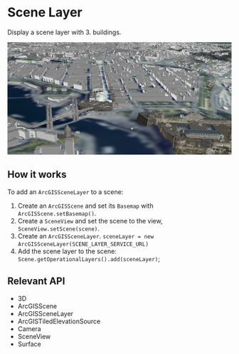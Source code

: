 # Scene Layer

Display a scene layer with 3. buildings.

![](SceneLayer.png)

## How it works

To add an `ArcGISSceneLayer` to a scene:

1. Create an `ArcGISScene` and set its `Basemap` with `ArcGISScene.setBasemap()`.
2. Create a `SceneView` and set the scene to the view, `SceneView.setScene(scene)`.
3. Create an `ArcGISSceneLayer`. `sceneLayer = new ArcGISSceneLayer(SCENE_LAYER_SERVICE_URL)`
4. Add the scene layer to the scene: `Scene.getOperationalLayers().add(sceneLayer)`;

## Relevant API

* 3D
* ArcGISScene
* ArcGISSceneLayer
* ArcGISTiledElevationSource
* Camera
* SceneView
* Surface
